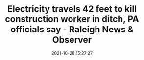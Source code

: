 ---
"title": "Electricity travels 42 feet to kill construction worker in ditch, PA officials say - Raleigh News & Observer"
"date": "2021-10-28 15:27:27"
"feed_name": "GOOGLENEWSCONSTRUCTION"
"feed_website": "https://news.google.com/search?q=construction%2Bincident&hl=en-US&gl=US&ceid=US:en"
"feed_rss": "https://news.google.com/rss/search?q=construction%2Bincident&hl=en-US&gl=US&ceid=US:en"
"link": "https://www.newsobserver.com/news/nation-world/national/article255351666.html"
"source": "{'href': 'https://www.newsobserver.com', 'title': 'Raleigh News & Observer'}"
"file": "_posts/2021-1-1-e37b2197ad7ab9c78c268ca6a79e340f94e68994.md"
"accident": "0"
"drilling": "0"
"dead": "0"
"injured": "0"
"arrested": "0"
"place": "unknown place"
"where": "unknown site"
"causes": "unknown"
"place_uri": "unknown place"
---